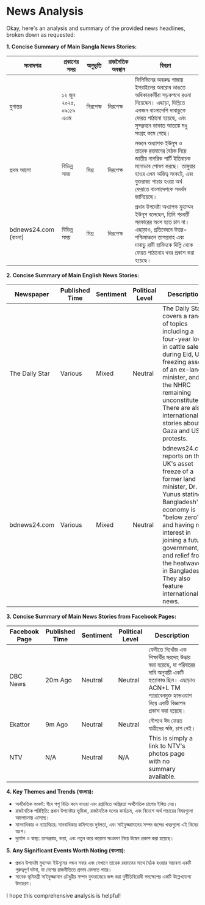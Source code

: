# News Analysis

Okay, here's an analysis and summary of the provided news headlines, broken down as requested:

**1. Concise Summary of Main Bangla News Stories:**

| সংবাদপত্র         | প্রকাশের সময় | অনুভূতি | রাজনৈতিক অবস্থান | বিবরণ                                                                                                                                                                                                                                                                                                                                                                                                                                    |
|----------------|---------------|---------|--------------------|-----------------------------------------------------------------------------------------------------------------------------------------------------------------------------------------------------------------------------------------------------------------------------------------------------------------------------------------------------------------------------------------------------------------------------------|
| যুগান্তর       | ১২ জুন ২০২৫, ০৯:৫৯ এএম | নিরপেক্ষ  | নিরপেক্ষ           | ফিলিস্তিনের অবরুদ্ধ গাজায় ইসরাইলের অবরোধ ভাঙতে অধিকারকর্মীরা সড়কপথে রওনা দিয়েছেন। এছাড়া, দিল্লিতে একজন বাংলাদেশি দাবাড়ুকে ফেরত পাঠানো হয়েছে, এবং সুন্দরবনে ডাকাত আতঙ্কে মধু সংগ্রহ কমে গেছে।                                                                                                                                         |
| প্রথম আলো      | বিভিন্ন সময়    | মিশ্র    | নিরপেক্ষ           | লন্ডনে অধ্যাপক ইউনূস ও তারেক রহমানের বৈঠক নিয়ে জাতীয় নাগরিক পার্টি ইতিবাচক মনোভাব পোষণ করছে। তাঙ্গুয়ার হাওর এখন অস্তিত্ব সংকটে, এবং যুক্তরাজ্য পাচার হওয়া অর্থ ফেরাতে বাংলাদেশকে সমর্থন জানিয়েছে।                                                                                                                                                  |
| bdnews24.com (বাংলা) | বিভিন্ন সময়    | মিশ্র    | নিরপেক্ষ           | প্রধান উপদেষ্টা অধ্যাপক মুহাম্মদ ইউনূস বলেছেন, তিনি পরবর্তী সরকারের অংশ হতে চান না। এছাড়াও, প্রতিবেদনে উত্তর-পশ্চিমাঞ্চলে তাপপ্রবাহ এবং দাবাড়ু রানী হামিদকে দিল্লি থেকে ফেরত পাঠানোর খবর প্রকাশ করা হয়েছে।                                                                                                                          |

**2. Concise Summary of Main English News Stories:**

| Newspaper       | Published Time | Sentiment | Political Level | Description                                                                                                                                                                                                                                                                                                                                                                |
|----------------|----------------|-----------|-----------------|----------------------------------------------------------------------------------------------------------------------------------------------------------------------------------------------------------------------------------------------------------------------------------------------------------------------------------------------------------------------------|
| The Daily Star | Various        | Mixed     | Neutral         | The Daily Star covers a range of topics including a four-year low in cattle sales during Eid, UK freezing assets of an ex-land minister, and the NHRC remaining unconstituted. There are also international stories about Gaza and US protests.                                                                                              |
| bdnews24.com    | Various        | Mixed     | Neutral         | bdnews24.com reports on the UK's asset freeze of a former land minister, Dr. Yunus stating Bangladesh's economy is "below zero" and having no interest in joining a future government, and relief from the heatwave in Bangladesh. They also feature international news.                                                                 |

**3. Concise Summary of Main News Stories from Facebook Pages:**

| Facebook Page | Published Time | Sentiment | Political Level | Description                                                                                                                                                                                                       |
|----------------|----------------|-----------|-----------------|------------------------------------------------------------------------------------------------------------------------------------------------------------------------------------------------------------------|
| DBC News        | 20m Ago         | Neutral         | Neutral| ফেনীতে নিখোঁজ এক শিক্ষার্থীর মরদেহ উদ্ধার করা হয়েছে, যা পরিবারের দাবি অনুযায়ী একটি হত্যাকাণ্ড ছিল। এছাড়াও ACN+L TM প্যারাবেনমুক্ত হ্যান্ডওয়াশ নিয়ে একটি বিজ্ঞাপন প্রকাশ করা হয়েছে।                                               |
| Ekattor          | 9m Ago          | Neutral         | Neutral| নৌপথে ঈদ ফেরত যাত্রীদের স্বস্তি, চাপ নেই।                                                                                                         |
| NTV          | N/A          | Neutral         | N/A| This is simply a link to NTV's photos page with no summary available.                                                                                      |

**4. Key Themes and Trends (বাংলায়):**

*   অর্থনৈতিক সংকট: ঈদে পশু বিক্রি কমে যাওয়া এবং রপ্তানিতে অস্থিরতা অর্থনৈতিক চাপের ইঙ্গিত দেয়।
*   রাজনৈতিক পরিস্থিতি: প্রধান উপদেষ্টার ভূমিকা, রাজনৈতিক দলের কার্যক্রম, এবং বিদেশে অর্থ পাচারের বিষয়গুলো আলোচনায় এসেছে।
*   মানবাধিকার ও ন্যায়বিচার: মানবাধিকার কমিশনের দুর্বলতা, এবং সাইফুজ্জামানের সম্পদ জব্দের খবরগুলো এই থিমের অংশ।
*   দুর্যোগ ও স্বাস্থ্য: তাপপ্রবাহ, বন্যা, এবং নতুন করে করোনা সংক্রমণ নিয়ে উদ্বেগ প্রকাশ করা হয়েছে।

**5. Any Significant Events Worth Noting (বাংলায়):**

*   প্রধান উপদেষ্টা মুহাম্মদ ইউনূসের লন্ডন সফর এবং সেখানে তারেক রহমানের সাথে বৈঠক হওয়ার সম্ভাবনা একটি গুরুত্বপূর্ণ ঘটনা, যা দেশের রাজনীতিতে প্রভাব ফেলতে পারে।
*   সাবেক ভূমিমন্ত্রী সাইফুজ্জামান চৌধুরীর সম্পদ যুক্তরাজ্যের জব্দ করা দুর্নীতিবিরোধী পদক্ষেপের একটি উল্লেখযোগ্য উদাহরণ।

I hope this comprehensive analysis is helpful!
